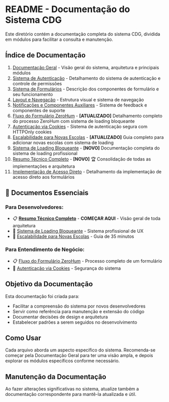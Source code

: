 # README - Documentação do Sistema CDG

Este diretório contém a documentação completa do sistema CDG, dividida em módulos para facilitar a consulta e manutenção.

## Índice de Documentação

1. [Documentação Geral](./00-documentacao-geral.md) - Visão geral do sistema, arquitetura e principais módulos
2. [Sistema de Autenticação](./01-autenticacao.md) - Detalhamento do sistema de autenticação e controle de permissões
3. [Sistema de Formulários](./02-formularios.md) - Descrição dos componentes de formulário e seu funcionamento
4. [Layout e Navegação](./03-layout-navegacao.md) - Estrutura visual e sistema de navegação
5. [Notificações e Componentes Auxiliares](./04-notificacoes-componentes-auxiliares.md) - Sistema de feedback e componentes de suporte
6. [Fluxo do Formulário ZeroHum](./05-fluxo-zerohum.md) - **[ATUALIZADO]** Detalhamento completo do processo ZeroHum com sistema de loading bloqueante
7. [Autenticação via Cookies](./06-autenticacao-cookies.md) - Sistema de autenticação segura com HTTPOnly cookies
8. [Escalabilidade para Novas Escolas](./07-escalabilidade-novas-escolas.md) - **[ATUALIZADO]** Guia completo para adicionar novas escolas com sistema de loading
9. [Sistema de Loading Bloqueante](./08-sistema-loading-bloqueante.md) - **[NOVO]** Documentação completa do sistema de loading profissional
10. [Resumo Técnico Completo](./09-resumo-tecnico-completo.md) - **[NOVO]** 🏆 Consolidação de todas as implementações e arquitetura
11. [Implementação de Acesso Direto](./implementacao-acesso-direto.md) - Detalhamento da implementação de acesso direto aos formulários

## 🎯 Documentos Essenciais

### **Para Desenvolvedores:**
- 📋 [**Resumo Técnico Completo**](./09-resumo-tecnico-completo.md) - **COMEÇAR AQUI** - Visão geral de toda arquitetura
- 🔄 [Sistema de Loading Bloqueante](./08-sistema-loading-bloqueante.md) - Sistema profissional de UX
- 🏫 [Escalabilidade para Novas Escolas](./07-escalabilidade-novas-escolas.md) - Guia de 35 minutos

### **Para Entendimento de Negócio:**
- 📋 [Fluxo do Formulário ZeroHum](./05-fluxo-zerohum.md) - Processo completo de um formulário
- 🔐 [Autenticação via Cookies](./06-autenticacao-cookies.md) - Segurança do sistema

## Objetivo da Documentação

Esta documentação foi criada para:

- Facilitar a compreensão do sistema por novos desenvolvedores
- Servir como referência para manutenção e extensão do código
- Documentar decisões de design e arquitetura
- Estabelecer padrões a serem seguidos no desenvolvimento

## Como Usar

Cada arquivo aborda um aspecto específico do sistema. Recomenda-se começar pela Documentação Geral para ter uma visão ampla, e depois explorar os módulos específicos conforme necessário.

## Manutenção da Documentação

Ao fazer alterações significativas no sistema, atualize também a documentação correspondente para mantê-la atualizada e útil.
